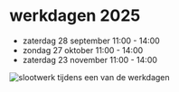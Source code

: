# werkdagen 2025

- zaterdag 28 september 11:00 - 14:00 
- zondag 27 oktober 11:00 - 14:00
- zaterdag 23 november 11:00 - 14:00

![slootwerk tijdens een van de werkdagen](</img/slootwerk.jpg> "de sloten bijhouden")

